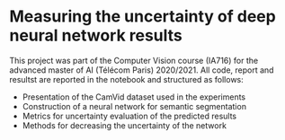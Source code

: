 # Measuring the uncertainty of deep neural network results
This project was part of the Computer Vision course (IA716) for the advanced master of AI (Télécom Paris) 2020/2021.
All code, report and resultst are reported in the notebook and structured as follows:
- Presentation of the CamVid dataset used in the experiments
- Construction of a neural network for semantic segmentation
- Metrics for uncertainty evaluation of the predicted results
- Methods for decreasing the uncertainty of the network
